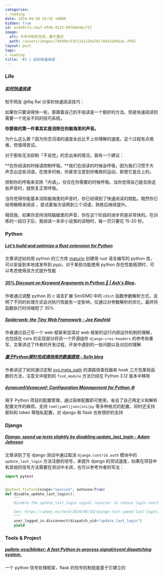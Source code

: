 ```yaml
---
categories:
- reading
date: 2024-09-20 14:55 +0800
hidden: true
id: ac949cfa-cba7-4f66-9125-09fb84a6cf1f
image:
  alt: 今年中秋的月亮，摄于重庆
  path: /assets/images/74699bc53513a1239a78c78d3a2d9aae.JPEG
layout: post
tags:
- reading
title: '#3 | 如何快速阅读'
---
```


### Life

##### [如何快速阅读](https://mp.weixin.qq.com/s/JhL-9sKvy6bJfRV1MbFHIA)

知乎网友 @Raj Rai 分享的快速阅读技巧： 

如果你只要读得快一些，那跟着自己的手指读是一个极好的方法。但是快速阅读则需要一个完全不同的技巧系统。

**你要做的第一件事其实是消除在你脑海里的声音。**

为什么这么做？因为你念词语的速度永远比不上你理解的速度。这个过程有点艰难，但值得尝试。

对于那些无法抑制「不自觉」的念出来的情况，我有一个建议： 

**在你阅读的时候请控制呼吸。**我们在阅读的时候会呼吸，因为我们习惯于大声念出这些词语。在很多时候，你甚至注意到你嘴唇的运动，即使它是合上的。

控制你的呼吸来去除「内语」，仅仅在你需要的时候呼吸。当你觉得自己能去除这些声音时，就恢复正常呼吸。

当你觉得你能基本消除脑海里的声音时，你已经得到了快速阅读的钥匙。既然你已经用眼睛来阅读 ，尝试着每次读两到三个词语，熟练后继续提升。

相信我，如果你坚持消除脑脑里的声音，你在这个阶段的进步将是非常快的。在训练的一段日子后，我阅读一本非小说类的读物时，每一页只要花 15-20 秒。



### Python

##### [Let’s build and optimize a Rust extension for Python](https://pythonspeed.com/articles/intro-rust-python-extensions/)

文章讲述如何用 python 的三方库 [maturin](https://github.com/PyO3/maturin) 创建用 rust 语言编写的 python 库，可以安装到本地或发布到 pypi。对于某些功能使用 python 存在性能瓶颈时，可以考虑使用该方式提升性能



##### [35% Discount on Keyword Arguments in Python 🐍 \| Ash's Blog](https://ashvardanian.com/posts/discount-on-keyword-arguments-in-python/)、

作者通过调整 python 的 c 语言扩展 SimSIMD  中的 `cdist` 函数参数解析方式，说明了不同的处理方式会对执行性能有一定影响，仅通过对参数解析的优化，最终将函数执行时间缩短了 35%



##### [Spiderweb: the Tiny Web Framework - Joe Kaufeld](https://itsthejoker.github.io/spiderweb-the-tiny-web-framework/?utm_campaign=Django%2BNewsletter&utm_medium=email&utm_source=Django_Newsletter_251#zen-of-python-vs-ease-of-use)

作者通过自己写一个 web 框架来加深对 web 框架的运行内部运作机制的理解，也包括在 cors 的实现部分将另一个开源组件 `django-cros-headers` 的参考和重写，文章讲述了作者的开发过程，开发中遇到的一些问题以及对应的理解



##### [基于Python探针完成调用库的数据提取 - So1n blog](https://so1n.me/2020/11/18/%E5%9F%BA%E4%BA%8EPython%E6%8E%A2%E9%92%88%E5%AE%8C%E6%88%90%E8%B0%83%E7%94%A8%E5%BA%93%E7%9A%84%E6%95%B0%E6%8D%AE%E6%8F%90%E5%8F%96/)

作者讲述了如何通过定制 [sys.meta_path](https://docs.python.org/zh-cn/3/library/sys.html#sys.meta_path) 的源路径查找器来 hook 三方包某些函数的方法，注意文中提到的 `find_module` 方法已经在 Python 3.12 版本中移除



##### [dynaconf/dynaconf: Configuration Management for Python ⚙](https://github.com/dynaconf/dynaconf)

用于 Python 项目的配置管理，通过简单配置即可使用，省去了自己再定义和解析配置文件的麻烦，支持 `toml|yaml|json|ini|py` 等多种格式的配置，同时还支持密码和 token 等隐私配置，对 django 和 flask 也有很好的支持



### Django

##### [Django: speed up tests slightly by disabling update_last_login - Adam Johnson](https://adamj.eu/tech/2024/09/18/django-test-speed-last-login/)

文章讲到了在 django 测试中通过取消 `django.contrib.auth` 模块中的 `update_last_login` 方法注册的信号，来提升 django 的测试速度，如果在项目中有其他的信号方法需要在测试中关闭，也可以参考作者的写法：

```python
import pytest


@pytest.fixture(scope="session", autouse=True)
def disable_update_last_login():
    """
    Disable the update_last_login signal receiver to reduce login overhead.

    See: https://adamj.eu/tech/2024/09/18/django-test-speed-last-login/
    """
    user_logged_in.disconnect(dispatch_uid="update_last_login")
    yield
```



### Tools & Project

##### [pallets-eco/blinker: A fast Python in-process signal/event dispatching system.](https://github.com/pallets-eco/blinker/)

一个 python 信号处理框架，flask 的信号机制就是基于它建立的